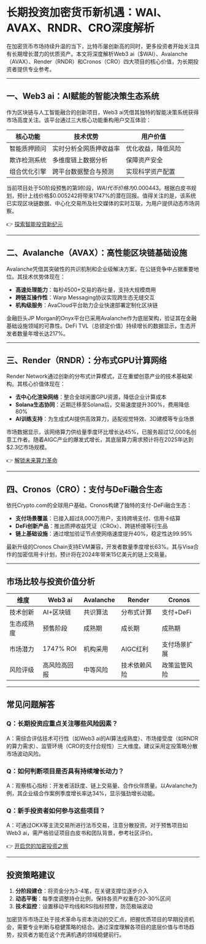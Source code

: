 # 长期投资加密货币新机遇：WAI、AVAX、RNDR、CRO深度解析

在加密货币市场持续升温的当下，比特币屡创新高的同时，更多投资者开始关注具有长期增长潜力的优质资产。本文将深度解析Web3 ai（$WAI）、Avalanche（AVAX）、Render（RNDR）和Cronos（CRO）四大项目的核心价值，为长期投资者提供专业参考。

---

## 一、Web3 ai：AI赋能的智能决策生态系统

作为区块链与人工智能融合的创新项目，Web3 ai凭借其独特的智能决策系统获得市场高度关注。该平台通过三大核心功能重构用户交互体验：

| 核心功能        | 技术优势                  | 用户价值               |
|-----------------|---------------------------|------------------------|
| 智能质押顾问    | 实时分析全网质押收益率    | 优化收益，降低风险     |
| 欺诈检测系统    | 多维度链上数据分析        | 保障资产安全           |
| 组合优化引擎    | 跨平台数据整合与预测      | 实现科学资产配置       |

当前项目处于50阶段预售的第9阶段，$WAI代币价格为$0.000443。根据白皮书规划，预计上线价格$0.005242将带来1747%的潜在回报。值得关注的是，该系统已实现区块链数据、中心化交易所及社交媒体的实时互联，为用户提供动态市场洞察。

👉 [探索智能投资新纪元](https://bit.ly/okx_welcome)

---

## 二、Avalanche（AVAX）：高性能区块链基础设施

Avalanche凭借其突破性的共识机制和企业级解决方案，在公链竞争中占据重要地位。其技术优势体现在：

- **高速处理能力**：每秒4500+交易的吞吐量，支持大规模商用
- **跨链互操作性**：Warp Messaging协议实现跨生态无缝交互
- **机构级服务**：AvaCloud平台助力企业快速部署定制化区块链

金融巨头JP Morgan的Onyx平台已采用Avalanche作为底层架构，验证其在金融基础设施领域的可靠性。DeFi TVL（总锁定价值）持续增长的数据显示，生态开发者数量年增长达217%。

---

## 三、Render（RNDR）：分布式GPU计算网络

Render Network通过创新的分布式计算模式，正在重塑创意产业的技术基础架构。其核心价值体现在：

- **去中心化渲染网络**：整合全球闲置GPU资源，降低企业计算成本
- **Solana生态协同**：近期迁移至Solana后，交易速度提升300%，费用降低80%
- **AI训练支持**：为生成式AI提供高效算力，适配视觉特效、3D建模等专业场景

市场数据显示，该网络算力供给量季度环比增长达45%，已服务超过12,000名创意工作者。随着AIGC产业的爆发式增长，其底层算力需求预计将在2025年达到$2.3亿市场规模。

👉 [解锁未来算力革命](https://bit.ly/okx_welcome)

---

## 四、Cronos（CRO）：支付与DeFi融合生态

依托Crypto.com的全球用户基础，Cronos构建了独特的支付-DeFi融合生态：

- **支付场景覆盖**：已接入超过8,000万用户，支持跨境支付、信用卡结算
- **DeFi创新产品**：推出质押收益凭证（CROx）、跨链桥接等衍生品
- **链上基础设施**：通过增加验证节点使网络速度提升40%，稳定性达99.95%

最新升级的Cronos Chain支持EVM兼容，开发者数量季度增长63%。其与Visa合作的加密信用卡计划，预计将在2024年带来15亿美元的链上交易量。

---

## 市场比较与投资价值分析

| 维度        | Web3 ai      | Avalanche    | Render       | Cronos       |
|-------------|--------------|--------------|--------------|--------------|
| 技术创新    | AI+区块链    | 共识算法     | 分布式计算   | 支付+DeFi    |
| 生态成熟度  | 预售阶段     | 成熟期       | 成长期       | 成熟期       |
| 市场潜力    | 1747% ROI    | 机构采用     | AIGC红利     | 支付场景扩展 |
| 风险评级    | 高风险高回报 | 中等风险     | 技术依赖风险 | 政策监管风险 |

---

## 常见问题解答

### Q：长期投资应重点关注哪些风险因素？
A：需综合评估技术可行性（如Web3 ai的AI算法成熟度）、市场接受度（如RNDR的算力需求）、监管环境（CRO的支付合规性）三大维度。建议采用定投策略分散市场波动风险。

### Q：如何判断项目是否具有持续增长动力？
A：观察核心指标：开发者活跃度、链上交易量、合作伙伴质量。以Avalanche为例，其企业级合作案例季度增长率达34%，显示强劲增长动能。

### Q：新手投资者如何参与这些项目？
A：可通过OKX等主流交易所进行法币交易，注意分散投资。对于预售项目如Web3 ai，需严格验证项目白皮书和团队背景，参考社区评价。

👉 [开启您的加密投资之旅](https://bit.ly/okx_welcome)

---

## 投资策略建议

1. **分阶段建仓**：将资金分为3-4笔，在关键支撑位逐步介入
2. **动态平衡**：每季度调整持仓比例，保持各资产权重在20-30%区间
3. **技术监控**：设置移动平均线和RSI指标预警，防范极端波动

加密货币市场正处于技术革命与资本流动的交汇点，把握优质项目的早期投资机会，需要专业判断与稳健策略的结合。通过深度理解各项目的底层价值与市场趋势，投资者方能在这个充满机遇的领域稳健前行。